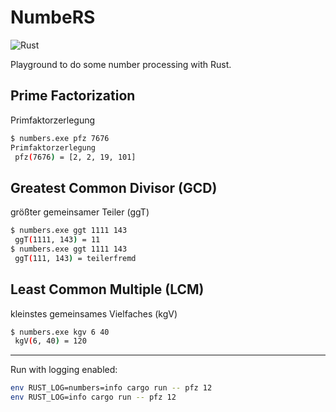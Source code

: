 # NumbeRS

![Rust](https://github.com/parkranger/numbers/workflows/Rust/badge.svg?branch=master)

Playground to do some number processing with Rust.

## Prime Factorization

Primfaktorzerlegung

```bash
$ numbers.exe pfz 7676
Primfaktorzerlegung
 pfz(7676) = [2, 2, 19, 101]
```

## Greatest Common Divisor (GCD)

größter gemeinsamer Teiler (ggT)

```bash
$ numbers.exe ggt 1111 143
 ggT(1111, 143) = 11
$ numbers.exe ggt 1111 143
 ggT(111, 143) = teilerfremd
```

## Least Common Multiple (LCM)

kleinstes gemeinsames Vielfaches (kgV)

```bash
$ numbers.exe kgv 6 40
 kgV(6, 40) = 120
```

---

Run with logging enabled:

```bash
env RUST_LOG=numbers=info cargo run -- pfz 12
env RUST_LOG=info cargo run -- pfz 12
```
